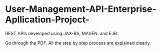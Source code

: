 # User-Management-API-Enterprise-Apllication-Project-
REST APIs developed using JAX-RS, MAVEN. and EJB


Go through the PDF.
All the step by step process are explained clearly.
